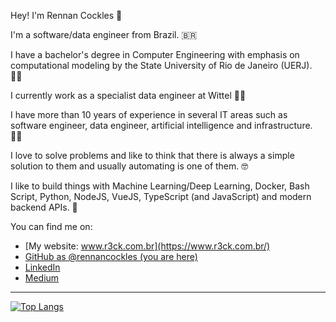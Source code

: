 <!--
**rennancockles/rennancockles** is a ✨ _special_ ✨ repository because its `README.md` (this file) appears on your GitHub profile.

Here are some ideas to get you started:

- 🔭 I’m currently working on ...
- 🌱 I’m currently learning ...
- 👯 I’m looking to collaborate on ...
- 🤔 I’m looking for help with ...
- 💬 Ask me about ...
- 📫 How to reach me: ...
- 😄 Pronouns: ...
- ⚡ Fun fact: ...
-->


Hey! I'm Rennan Cockles 👋

I'm a software/data engineer from Brazil. 🇧🇷

I have a bachelor's degree in Computer Engineering with emphasis on computational modeling by the State University of Rio de Janeiro (UERJ). 👨‍🎓

I currently work as a specialist data engineer at Wittel 👨‍💼

I have more than 10 years of experience in several IT areas such as software engineer, data engineer, artificial intelligence and infrastructure. 👨‍💻

I love to solve problems and like to think that there is always a simple solution to them and usually automating is one of them. 🤓

I like to build things with Machine Learning/Deep Learning, Docker, Bash Script, Python, NodeJS, VueJS, TypeScript (and JavaScript) and modern backend APIs. 👊

You can find me on:

* [My website: www.r3ck.com.br](https://www.r3ck.com.br/)
* [GitHub as @rennancockles (you are here)](https://github.com/rennancockles)
* [LinkedIn](https://linkedin.com/in/rennancockles)
* [Medium](https://r3ck0.medium.com/)

--------------

 [![Top Langs](https://github-readme-stats.vercel.app/api/top-langs/?username=rennancockles&hide=jupyter%20notebook&theme=github_dark&card_width=495)](https://github.com/rennancockles)

